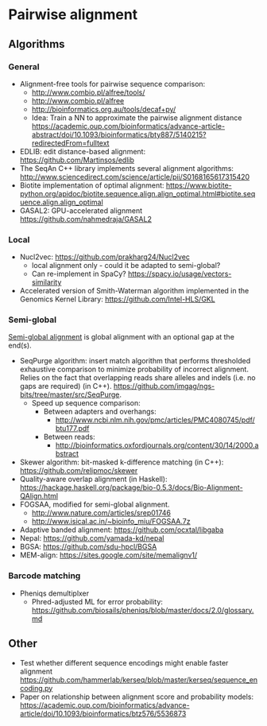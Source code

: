 # Pairwise alignment

## Algorithms

### General

* Alignment-free tools for pairwise sequence comparison:
    * http://www.combio.pl/alfree/tools/
    * http://www.combio.pl/alfree
    * http://bioinformatics.org.au/tools/decaf+py/
    * Idea: Train a NN to approximate the pairwise alignment distance https://academic.oup.com/bioinformatics/advance-article-abstract/doi/10.1093/bioinformatics/bty887/5140215?redirectedFrom=fulltext
* EDLIB: edit distance-based alignment: https://github.com/Martinsos/edlib
* The SeqAn C++ library implements several alignment algorithms:
http://www.sciencedirect.com/science/article/pii/S0168165617315420
* Biotite implementation of optimal alignment: https://www.biotite-python.org/apidoc/biotite.sequence.align.align_optimal.html#biotite.sequence.align.align_optimal
* GASAL2: GPU-accelerated alignment https://github.com/nahmedraja/GASAL2

### Local

* Nucl2vec: https://github.com/prakharg24/Nucl2vec
    * local alignment only - could it be adapted to semi-global?
    * Can re-implement in SpaCy? https://spacy.io/usage/vectors-similarity
* Accelerated version of Smith-Waterman algorithm implemented in the Genomics Kernel Library: https://github.com/Intel-HLS/GKL

### Semi-global

[Semi-global alignment](
http://www.bioinf.uni-freiburg.de/Lehre/Courses/2013_SS/V_Bioinformatik_1/lecture4.pdf) is global alignment with an optional gap at the end(s).

* SeqPurge algorithm: insert match algorithm that performs thresholded exhaustive
   comparison to minimize probability of incorrect alignment. Relies on the fact that
   overlapping reads share alleles and indels (i.e. no gaps are required) (in C++).
   https://github.com/imgag/ngs-bits/tree/master/src/SeqPurge.
   * Speed up sequence comparison:
     * Between adapters and overhangs:
       * http://www.ncbi.nlm.nih.gov/pmc/articles/PMC4080745/pdf/btu177.pdf
     * Between reads:
       * http://bioinformatics.oxfordjournals.org/content/30/14/2000.abstract
* Skewer algorithm: bit-masked k-difference matching (in C++): https://github.com/relipmoc/skewer
* Quality-aware overlap alignment (in Haskell): https://hackage.haskell.org/package/bio-0.5.3/docs/Bio-Alignment-QAlign.html
* FOGSAA, modified for semi-global alignment.
   * http://www.nature.com/articles/srep01746
   * http://www.isical.ac.in/~bioinfo_miu/FOGSAA.7z
* Adaptive banded alignment: https://github.com/ocxtal/libgaba
* Nepal: https://github.com/yamada-kd/nepal
* BGSA: https://github.com/sdu-hpcl/BGSA
* MEM-align: https://sites.google.com/site/memalignv1/

### Barcode matching

* Pheniqs demultiplxer
   * Phred-adjusted ML for error probability: https://github.com/biosails/pheniqs/blob/master/docs/2.0/glossary.md

## Other

* Test whether different sequence encodings might enable faster alignment
https://github.com/hammerlab/kerseq/blob/master/kerseq/sequence_encoding.py
* Paper on relationship between alignment score and probability models: https://academic.oup.com/bioinformatics/advance-article/doi/10.1093/bioinformatics/btz576/5536873
